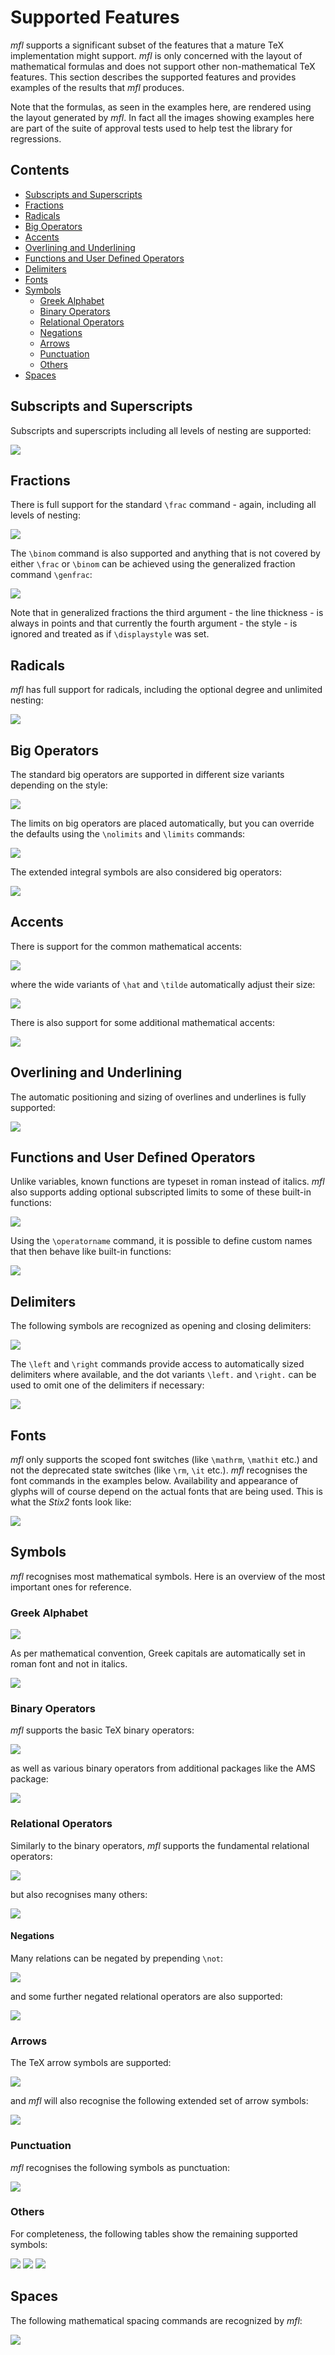 # Supported Features

*mfl* supports a significant subset of the features that a mature TeX implementation
might support. *mfl* is only concerned with the layout of mathematical formulas and
does not support other non-mathematical TeX features. This section
describes the supported features and provides examples of the results that *mfl* produces.

Note that the formulas, as seen in the examples here, are rendered using the layout
generated by *mfl*. In fact all the images showing examples here are part of the suite
of approval tests used to help test the library for regressions.

## Contents

- [Subscripts and Superscripts](#subscripts-and-superscripts)
- [Fractions](#fractions)
- [Radicals](#radicals)
- [Big Operators](#big-operators)
- [Accents](#accents)
- [Overlining and Underlining](#overlining-and-underlining)
- [Functions and User Defined Operators](#functions-and-user-defined-operators)
- [Delimiters](#delimiters)
- [Fonts](#fonts)
- [Symbols](#symbols)
    - [Greek Alphabet](#greek-alphabet)
    - [Binary Operators](#binary-operators)
    - [Relational Operators](#relational-operators)
    - [Negations](#negations)
    - [Arrows](#arrows)
    - [Punctuation](#punctuation)
    - [Others](#others)
- [Spaces](#spaces)
    

## Subscripts and Superscripts

Subscripts and superscripts including all levels of nesting are supported:

![](./../tests/approval_tests/approved_files/docs.subscripts_and_superscripts.approved.svg)


## Fractions

There is full support for the standard `\frac` command - again, including all levels of nesting:

![](./../tests/approval_tests/approved_files/docs.fractions.approved.svg)

The `\binom` command is also supported and anything that is not covered by either `\frac` or 
`\binom` can be achieved using the generalized fraction command `\genfrac`:

![](./../tests/approval_tests/approved_files/docs.genfrac.approved.svg)

Note that in generalized fractions the third argument - the line thickness - is always in points and that currently 
the fourth argument - the style - is ignored and treated as if `\displaystyle` was set.


## Radicals

*mfl* has full support for radicals, including the optional degree and unlimited nesting:

![](./../tests/approval_tests/approved_files/docs.radicals.approved.svg)


## Big Operators

The standard big operators are supported in different size variants depending on the style:

![](./../tests/approval_tests/approved_files/docs.big_ops.approved.svg)

The limits on big operators are placed automatically, but you can override the defaults
using the `\nolimits` and `\limits` commands:

![](./../tests/approval_tests/approved_files/docs.big_ops_limits.approved.svg)

The extended integral symbols are also considered big operators:

![](./../tests/approval_tests/approved_files/docs.big_ops_integrals.approved.svg)


## Accents

There is support for the common mathematical accents:

![](./../tests/approval_tests/approved_files/docs.accents.approved.svg)

where the wide variants of `\hat` and `\tilde` automatically adjust their size:

![](./../tests/approval_tests/approved_files/docs.wide_accents.approved.svg)

There is also support for some additional mathematical accents:

![](./../tests/approval_tests/approved_files/docs.additional_accents.approved.svg)


## Overlining and Underlining

The automatic positioning and sizing of overlines and underlines is fully supported:

![](./../tests/approval_tests/approved_files/docs.lines.approved.svg)


## Functions and User Defined Operators

Unlike variables, known functions are typeset in roman instead of italics. *mfl* also
supports adding optional subscripted limits to some of these built-in functions:

![](./../tests/approval_tests/approved_files/docs.functions.approved.svg)

Using the `\operatorname` command, it is possible to define custom names that then
behave like built-in functions:

![](./../tests/approval_tests/approved_files/docs.operatorname.approved.svg)


## Delimiters

The following symbols are recognized as opening and closing delimiters:

![](./../tests/approval_tests/approved_files/docs.delimiters.approved.svg)

The `\left` and `\right` commands provide access to automatically sized delimiters where
available, and the dot variants `\left.` and `\right.` can be used to omit one of the delimiters if necessary:

![](./../tests/approval_tests/approved_files/docs.sized_delimiters.approved.svg)


## Fonts

*mfl* only supports the scoped font switches (like `\mathrm`, `\mathit` etc.) and not the
deprecated state switches (like `\rm`, `\it` etc.). *mfl* recognises the font
commands in the examples below. Availability and appearance of glyphs will of course 
depend on the actual fonts that are being used. This is what the *Stix2* fonts look like:

![](./../tests/approval_tests/approved_files/docs.fonts.approved.svg)


## Symbols

*mfl* recognises most mathematical symbols. Here is an overview of the most important ones
for reference.

### Greek Alphabet

![](./../tests/approval_tests/approved_files/docs.greek_alphabet_lowercase.approved.svg)

As per mathematical convention, Greek capitals are automatically set in roman font and 
not in italics.

![](./../tests/approval_tests/approved_files/docs.greek_alphabet_uppercase.approved.svg)


### Binary Operators

*mfl* supports the basic TeX binary operators:

![](./../tests/approval_tests/approved_files/docs.binary_operators.approved.svg)

as well as various binary operators from additional packages like the AMS package:

![](./../tests/approval_tests/approved_files/docs.additional_binary_operators.approved.svg)


### Relational Operators

Similarly to the binary operators, *mfl* supports the fundamental relational operators:

![](./../tests/approval_tests/approved_files/docs.relational_operators.approved.svg)

but also recognises many others:

![](./../tests/approval_tests/approved_files/docs.additional_relational_operators.approved.svg)


#### Negations

Many relations can be negated by prepending `\not`:

![](./../tests/approval_tests/approved_files/docs.negations.approved.svg)

and some further negated relational operators are also supported:

![](./../tests/approval_tests/approved_files/docs.additional_negations.approved.svg)


### Arrows

The TeX arrow symbols are supported:

![](./../tests/approval_tests/approved_files/docs.arrows.approved.svg)

and *mfl* will also recognise the following extended set of arrow symbols:

![](./../tests/approval_tests/approved_files/docs.additional_arrows.approved.svg)


### Punctuation

*mfl* recognises the following symbols as punctuation:

![](./../tests/approval_tests/approved_files/docs.punctuation.approved.svg)


### Others

For completeness, the following tables show the remaining supported symbols:

![](./../tests/approval_tests/approved_files/docs.letterlike.approved.svg)
![](./../tests/approval_tests/approved_files/docs.combining_symbols.approved.svg)
![](./../tests/approval_tests/approved_files/docs.dots.approved.svg)


## Spaces

The following mathematical spacing commands are recognized by *mfl*:

![](./../tests/approval_tests/approved_files/docs.spaces.approved.svg)


